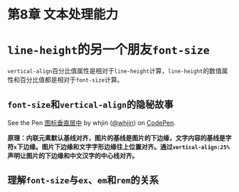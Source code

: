 ﻿# 第8章 文本处理能力 #

# `line-height`的另一个朋友`font-size` #

`vertical-align`百分比值属性是相对于`line-height`计算，`line-height`的数值属性和百分比值都是相对于`font-size`计算。

## `font-size`和`vertical-align`的隐秘故事 ##

<p data-height="265" data-theme-id="0" data-slug-hash="jpzveQ" data-default-tab="css,result" data-user="whjin" data-pen-title="图标垂直居中" class="codepen">See the Pen <a href="https://codepen.io/whjin/pen/jpzveQ/">图标垂直居中</a> by whjin (<a href="https://codepen.io/whjin">@whjin</a>) on <a href="https://codepen.io">CodePen</a>.</p>
<script async src="https://static.codepen.io/assets/embed/ei.js"></script>

**原理：内联元素默认基线对齐，图片的基线是图片的下边缘，文字内容的基线是字符`x`下边缘。图片下边缘和文字字形边缘往上位置对齐。通过`vertical-align:25%`声明让图片的下边缘和中文汉字的中心线对齐。**

## 理解`font-size`与`ex`、`em`和`rem`的关系 ##


